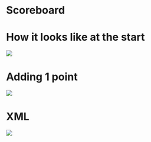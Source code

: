 # Scoreboard
<h1>How it looks like at the start</h1>
<img src="https://i.gyazo.com/fcd94121db54cbd208e081f576e0cb34.png">
<h1>Adding 1 point</h1>
<img src="https://i.gyazo.com/8d55a7f81b36e806cf7558616335a1a1.png">
<h1>XML</h1>
<img src="https://i.gyazo.com/ac7c99b9b225c18ed0fff2849919cbb1.png">
